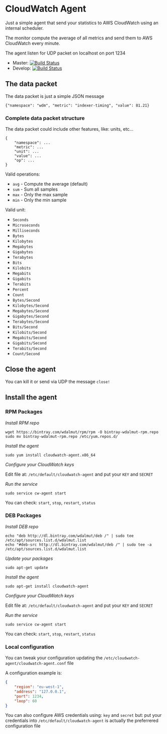 # CloudWatch Agent

Just a simple agent that send your statistics to AWS CloudWatch using
an internal scheduler.

The monitor compute the average of all metrics and send them to
AWS CloudWatch every minute.

The agent listen for UDP packet on localhost on port 1234

 * Master: [![Build Status](https://travis-ci.org/wdalmut/cloudwatch-agent.svg?branch=master)](https://travis-ci.org/wdalmut/cloudwatch-agent)
 * Develop: [![Build Status](https://travis-ci.org/wdalmut/cloudwatch-agent.svg?branch=develop)](https://travis-ci.org/wdalmut/cloudwatch-agent)

## The data packet

The data packet is just a simple JSON message

```
{"namespace": "wdm", "metric": "indexer-timing", "value": 81.21}
```

### Complete data packet structure

The data packet could include other features, like: units, etc...

```
{
    "namespace": ...
    "metric": ...
    "unit": ...
    "value": ...
    "op": ...
}
```

Valid operations:
  * `avg` - Compute the average (default)
  * `sum` - Sum all samples
  * `max` - Only the max sample
  * `min` - Only the min sample

Valid unit:
  * `Seconds`
  * `Microseconds`
  * `Milliseconds`
  * `Bytes`
  * `Kilobytes`
  * `Megabytes`
  * `Gigabytes`
  * `Terabytes`
  * `Bits`
  * `Kilobits`
  * `Megabits`
  * `Gigabits`
  * `Terabits`
  * `Percent`
  * `Count`
  * `Bytes/Second`
  * `Kilobytes/Second`
  * `Megabytes/Second`
  * `Gigabytes/Second`
  * `Terabytes/Second`
  * `Bits/Second`
  * `Kilobits/Second`
  * `Megabits/Second`
  * `Gigabits/Second`
  * `Terabits/Second`
  * `Count/Second`

## Close the agent

You can kill it or send via UDP the message `close!`

## Install the agent


### RPM Packages

*Install RPM repo*

```
wget https://bintray.com/wdalmut/rpm/rpm -O bintray-wdalmut-rpm.repo
sudo mv bintray-wdalmut-rpm.repo /etc/yum.repos.d/
```

*Install the agent*

```
sudo yum install cloudwatch-agent.x86_64
```

*Configure your CloudWatch keys*

Edit file at: `/etc/default/cloudwatch-agent` and put your `KEY` and `SECRET`

*Run the service*

```
sudo service cw-agent start
```

You can check: `start`, `stop`, `restart`, `status`

### DEB Packages

*Install DEB repo*

```
echo "deb http://dl.bintray.com/wdalmut/deb /" | sudo tee /etc/apt/sources.list.d/wdalmut.list
echo "#deb-src http://dl.bintray.com/wdalmut/deb /" | sudo tee -a /etc/apt/sources.list.d/wdalmut.list
```

*Update your packages*

```
sudo apt-get update
```

*Install the agent*

```
sudo apt-get install cloudwatch-agent
```

*Configure your CloudWatch keys*

Edit file at: `/etc/default/cloudwatch-agent` and put your `KEY` and `SECRET`

*Run the service*

```
sudo service cw-agent start
```

You can check: `start`, `stop`, `restart`, `status`

### Local configuration

You can tweak your configuration updating the `/etc/cloudwatch-agent/cloudwatch-agent.conf` file

A configuration example is:

```json
{
    "region": "eu-west-1",
    "address": "127.0.0.1",
    "port": 1234,
    "loop": 60
}
```

You can also configure AWS credentials using: `key` and `secret` but: put
your credentials into `/etc/default/cloudwatch-agent` is actually the preferrered configuration file

